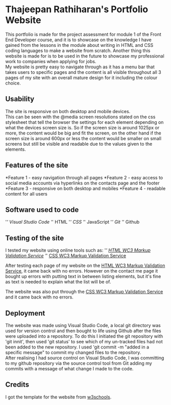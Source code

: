 # Thajeepan Rathiharan's Portfolio Website

This portfolio is made for the project assessment for module 1 of the Front End Developer course, and it is to showcase on the knowledge I have gained from the lessons in the module about writing in HTML and CSS coding languages to make a website from scratch. Another thing this website is made for is to be used in the future to showcase my professional work to companies when applying for jobs.  
My website is pretty easy to navigate through as it has a menu bar that takes users to specific pages and the content is all visible throughout all 3 pages of my site with an overall mature design for it including the colour choice. 

## Usability

The site is responsive on both desktop and mobile devices.   
This can be seen with the @media screen resolutions stated on the css stylesheet that tell the browser the settings for each element depending on what the devices screen size is. So if the screen size is around 1025px or more, the content would be big and fit the screen, on the other hand if the screen size is around 600px or less the content would be smaller on small screens but still be visible and readable due to the values given to the elements.

## Features of the site

*Feature 1 - easy navigation through all pages
*Feature 2 - easy access to social media accounts via hyperlinks on the contacts page and the footer 
*Feature 3 - responsive on both desktop and mobiles
*Feature 4 - readable content for all users 

## Software used to code

'*' Visual Studio Code
'*' HTML
'*' CSS
'*' JavaScript 
'*' Git
'*' Github

## Testing of the site

I tested my website using online tools such as: 
'*' [HTML WC3 Markup Validation Service](https://validator.w3.org/)
'*' [CSS WC3 Markup Validation Service](https://jigsaw.w3.org/css-validator/)

After testing each page of my website on the [HTML WC3 Markup Validation Service](https://validator.w3.org/), it came back with no errors. However on the contact me page it bought up errors with putting text in between listing elements, but it's fine as text is needed to explain what the list will be of. 

The website was also put through the [CSS WC3 Markup Validation Service](https://jigsaw.w3.org/css-validator/) and it came back with no errors.

## Deployment

The website was made using Visual Studio Code, a local git directory was used for version control and then bought to life using Github after the files were uploaded into a repository. To do this I initiated the git repository with 'git innit', then used 'git status'  to see which of my un-tracked files had not been added to the new repository. I used 'git commit -m "added in a specific message" to commit my changed files to the repository.  
After realising I had source control on Visual Studio Code, I was committing to my github repository via the source control tool from Git adding my commits with a message of what change I made to the code. 

## Credits

I got the template for the website from [w3schools](https://www.w3schools.com/w3css/tryit.asp?filename=tryw3css_templates_start_page&stacked=h). 